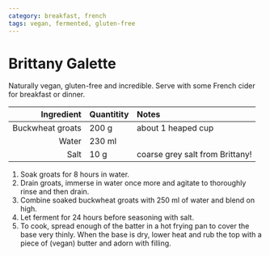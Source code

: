 ```yaml
---
category: breakfast, french
tags: vegan, fermented, gluten-free
---
```


# Brittany Galette

Naturally vegan, gluten-free and incredible. Serve with some French cider for breakfast or dinner.

Ingredient | Quantitity | Notes 
---------: | :--------- | :----
Buckwheat groats | 200 g | about 1 heaped cup
Water | 230 ml | 
Salt | 10 g | coarse grey salt from Brittany!

1. Soak groats for 8 hours in water.
2. Drain groats, immerse in water once more and agitate to thoroughly rinse and then drain.
3. Combine soaked buckwheat groats with 250 ml of water and blend on high.
4. Let ferment for 24 hours before seasoning with salt.
5. To cook, spread enough of the batter in a hot frying pan to cover the base very thinly. When the base is dry, lower heat and rub the top with a piece of (vegan) butter and adorn with filling.

